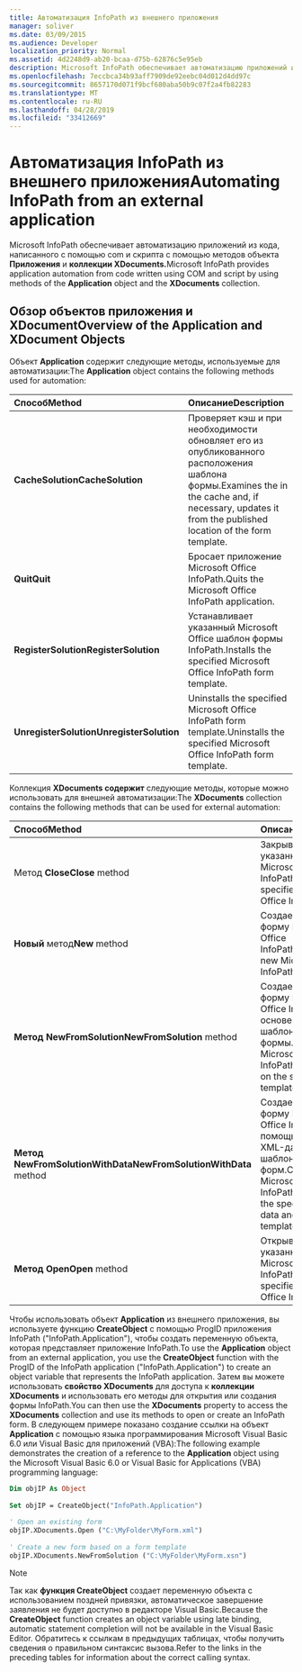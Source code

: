```yaml
---
title: Автоматизация InfoPath из внешнего приложения
manager: soliver
ms.date: 03/09/2015
ms.audience: Developer
localization_priority: Normal
ms.assetid: 4d2248d9-ab20-bcaa-d75b-62876c5e95eb
description: Microsoft InfoPath обеспечивает автоматизацию приложений из кода, написанного с помощью com и скрипта с помощью методов объекта Приложения и коллекции XDocuments.
ms.openlocfilehash: 7eccbca34b93aff7909de92eebc04d012d4dd97c
ms.sourcegitcommit: 8657170d071f9bcf680aba50b9c07f2a4fb82283
ms.translationtype: MT
ms.contentlocale: ru-RU
ms.lasthandoff: 04/28/2019
ms.locfileid: "33412669"
---
```

# <a name="automating-infopath-from-an-external-application"></a><span data-ttu-id="21510-103">Автоматизация InfoPath из внешнего приложения</span><span class="sxs-lookup"><span data-stu-id="21510-103">Automating InfoPath from an external application</span></span>

<span data-ttu-id="21510-104">Microsoft InfoPath обеспечивает автоматизацию приложений из кода, написанного с помощью com и скрипта с помощью методов объекта **Приложения** и **коллекции XDocuments.**</span><span class="sxs-lookup"><span data-stu-id="21510-104">Microsoft InfoPath provides application automation from code written using COM and script by using methods of the **Application** object and the **XDocuments** collection.</span></span> 
  
## <a name="overview-of-the-application-and-xdocument-objects"></a><span data-ttu-id="21510-105">Обзор объектов приложения и XDocument</span><span class="sxs-lookup"><span data-stu-id="21510-105">Overview of the Application and XDocument Objects</span></span>

<span data-ttu-id="21510-106">Объект **Application** содержит следующие методы, используемые для автоматизации:</span><span class="sxs-lookup"><span data-stu-id="21510-106">The **Application** object contains the following methods used for automation:</span></span> 
  
|<span data-ttu-id="21510-107">**Способ**</span><span class="sxs-lookup"><span data-stu-id="21510-107">**Method**</span></span>|<span data-ttu-id="21510-108">**Описание**</span><span class="sxs-lookup"><span data-stu-id="21510-108">**Description**</span></span>|
|:-----|:-----|
|<span data-ttu-id="21510-109">**CacheSolution**</span><span class="sxs-lookup"><span data-stu-id="21510-109">**CacheSolution**</span></span> <br/> |<span data-ttu-id="21510-110">Проверяет кэш и при необходимости обновляет его из опубликованного расположения шаблона формы.</span><span class="sxs-lookup"><span data-stu-id="21510-110">Examines the in the cache and, if necessary, updates it from the published location of the form template.</span></span>  <br/> |
|<span data-ttu-id="21510-111">**Quit**</span><span class="sxs-lookup"><span data-stu-id="21510-111">**Quit**</span></span> <br/> |<span data-ttu-id="21510-112">Бросает приложение Microsoft Office InfoPath.</span><span class="sxs-lookup"><span data-stu-id="21510-112">Quits the Microsoft Office InfoPath application.</span></span>  <br/> |
|<span data-ttu-id="21510-113">**RegisterSolution**</span><span class="sxs-lookup"><span data-stu-id="21510-113">**RegisterSolution**</span></span> <br/> |<span data-ttu-id="21510-114">Устанавливает указанный Microsoft Office шаблон формы InfoPath.</span><span class="sxs-lookup"><span data-stu-id="21510-114">Installs the specified Microsoft Office InfoPath form template.</span></span>  <br/> |
|<span data-ttu-id="21510-115">**UnregisterSolution**</span><span class="sxs-lookup"><span data-stu-id="21510-115">**UnregisterSolution**</span></span> <br/> |<span data-ttu-id="21510-116">Uninstalls the specified Microsoft Office InfoPath form template.</span><span class="sxs-lookup"><span data-stu-id="21510-116">Uninstalls the specified Microsoft Office InfoPath form template.</span></span>  <br/> |
   
<span data-ttu-id="21510-117">Коллекция **XDocuments содержит** следующие методы, которые можно использовать для внешней автоматизации:</span><span class="sxs-lookup"><span data-stu-id="21510-117">The **XDocuments** collection contains the following methods that can be used for external automation:</span></span> 
  
|<span data-ttu-id="21510-118">**Способ**</span><span class="sxs-lookup"><span data-stu-id="21510-118">**Method**</span></span>|<span data-ttu-id="21510-119">**Описание**</span><span class="sxs-lookup"><span data-stu-id="21510-119">**Description**</span></span>|
|:-----|:-----|
|<span data-ttu-id="21510-120">Метод **Close**</span><span class="sxs-lookup"><span data-stu-id="21510-120">**Close** method</span></span>  <br/> |<span data-ttu-id="21510-121">Закрывает указанную форму Microsoft Office InfoPath.</span><span class="sxs-lookup"><span data-stu-id="21510-121">Closes the specified Microsoft Office InfoPath form.</span></span>  <br/> |
|<span data-ttu-id="21510-122">**Новый** метод</span><span class="sxs-lookup"><span data-stu-id="21510-122">**New** method</span></span>  <br/> |<span data-ttu-id="21510-123">Создает новую форму Microsoft Office InfoPath.</span><span class="sxs-lookup"><span data-stu-id="21510-123">Creates a new Microsoft Office InfoPath form.</span></span>  <br/> |
|<span data-ttu-id="21510-124">**Метод NewFromSolution**</span><span class="sxs-lookup"><span data-stu-id="21510-124">**NewFromSolution** method</span></span>  <br/> |<span data-ttu-id="21510-125">Создает новую форму Microsoft Office InfoPath на основе указанного шаблона формы.</span><span class="sxs-lookup"><span data-stu-id="21510-125">Creates a new Microsoft Office InfoPath form based on the specified form template.</span></span>  <br/> |
|<span data-ttu-id="21510-126">**Метод NewFromSolutionWithData**</span><span class="sxs-lookup"><span data-stu-id="21510-126">**NewFromSolutionWithData** method</span></span>  <br/> |<span data-ttu-id="21510-127">Создает новую форму Microsoft Office InfoPath с помощью указанных XML-данных и шаблона форм.</span><span class="sxs-lookup"><span data-stu-id="21510-127">Creates a new Microsoft Office InfoPath form using the specified XML data and form template.</span></span>  <br/> |
|<span data-ttu-id="21510-128">**Метод Open**</span><span class="sxs-lookup"><span data-stu-id="21510-128">**Open** method</span></span>  <br/> |<span data-ttu-id="21510-129">Открывает указанную форму Microsoft Office InfoPath.</span><span class="sxs-lookup"><span data-stu-id="21510-129">Opens the specified Microsoft Office InfoPath form.</span></span>  <br/> |
   
<span data-ttu-id="21510-130">Чтобы использовать объект **Application** из внешнего приложения, вы используете функцию **CreateObject** с помощью ProgID приложения InfoPath ("InfoPath.Application"), чтобы создать переменную объекта, которая представляет приложение InfoPath.</span><span class="sxs-lookup"><span data-stu-id="21510-130">To use the **Application** object from an external application, you use the **CreateObject** function with the ProgID of the InfoPath application ("InfoPath.Application") to create an object variable that represents the InfoPath application.</span></span> <span data-ttu-id="21510-131">Затем вы можете использовать **свойство XDocuments** для доступа к **коллекции XDocuments** и использовать его методы для открытия или создания формы InfoPath.</span><span class="sxs-lookup"><span data-stu-id="21510-131">You can then use the **XDocuments** property to access the **XDocuments** collection and use its methods to open or create an InfoPath form.</span></span> <span data-ttu-id="21510-132">В следующем примере показано создание ссылки на объект **Application** с помощью языка программирования Microsoft Visual Basic 6.0 или Visual Basic для приложений (VBA):</span><span class="sxs-lookup"><span data-stu-id="21510-132">The following example demonstrates the creation of a reference to the **Application** object using the Microsoft Visual Basic 6.0 or Visual Basic for Applications (VBA) programming language:</span></span> 
  
```vb
Dim objIP As Object 
 
Set objIP = CreateObject("InfoPath.Application") 
 
' Open an existing form 
objIP.XDocuments.Open ("C:\MyFolder\MyForm.xml") 
 
' Create a new form based on a form template 
objIP.XDocuments.NewFromSolution ("C:\MyFolder\MyForm.xsn") 

```

> [!NOTE]
> <span data-ttu-id="21510-133">Так как **функция CreateObject** создает переменную объекта с использованием поздней привязки, автоматическое завершение заявления не будет доступно в редакторе Visual Basic.</span><span class="sxs-lookup"><span data-stu-id="21510-133">Because the **CreateObject** function creates an object variable using late binding, automatic statement completion will not be available in the Visual Basic Editor.</span></span> <span data-ttu-id="21510-134">Обратитесь к ссылкам в предыдущих таблицах, чтобы получить сведения о правильном синтаксис вызова.</span><span class="sxs-lookup"><span data-stu-id="21510-134">Refer to the links in the preceding tables for information about the correct calling syntax.</span></span> 
  


